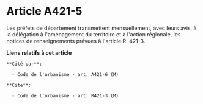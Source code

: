 # Article A421-5

Les préfets de département transmettent mensuellement, avec leurs avis, à la délégation à l'aménagement du territoire et à
l'action régionale, les notices de renseignements prévues à l'article R. 421-3.

**Liens relatifs à cet article**

	**Cité par**:

	  - Code de l'urbanisme - art. A421-6 (M)

	**Cite**:

	  - Code de l'urbanisme - art. R421-3 (M)
